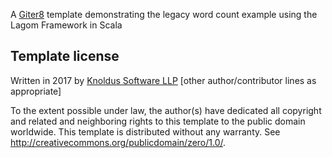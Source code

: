 A [Giter8][g8] template demonstrating the legacy word count example using the Lagom Framework in Scala

Template license
----------------
Written in 2017 by [Knoldus Software LLP](http://knoldus.com)
[other author/contributor lines as appropriate]

To the extent possible under law, the author(s) have dedicated all copyright and related
and neighboring rights to this template to the public domain worldwide.
This template is distributed without any warranty. See <http://creativecommons.org/publicdomain/zero/1.0/>.

[g8]: http://www.foundweekends.org/giter8/

